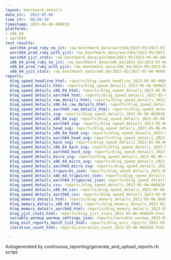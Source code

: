 ```yaml
---
layout: benchmark_details
date_str: '2023-05-06'
time_str: '06:08:38'
timestamp: 2023-05-06-060838
platforms:
- x86_64
- aarch64
test_results:
  aarch64_prod_ruby_no_jit: raw_benchmark_data/aarch64/2023-05/2023-05-06-060838_basic_benchmark_aarch64_prod_ruby_no_jit.json
  aarch64_prod_ruby_with_yjit: raw_benchmark_data/aarch64/2023-05/2023-05-06-060838_basic_benchmark_aarch64_prod_ruby_with_yjit.json
  aarch64_yjit_stats: raw_benchmark_data/aarch64/2023-05/2023-05-06-060838_basic_benchmark_aarch64_yjit_stats.json
  x86_64_prod_ruby_no_jit: raw_benchmark_data/x86_64/2023-05/2023-05-06-060838_basic_benchmark_x86_64_prod_ruby_no_jit.json
  x86_64_prod_ruby_with_yjit: raw_benchmark_data/x86_64/2023-05/2023-05-06-060838_basic_benchmark_x86_64_prod_ruby_with_yjit.json
  x86_64_yjit_stats: raw_benchmark_data/x86_64/2023-05/2023-05-06-060838_basic_benchmark_x86_64_yjit_stats.json
reports:
  blog_speed_headline_html: reports/blog_speed_headline_2023-05-06-060838.html
  blog_speed_details_html: reports/blog_speed_details_2023-05-06-060838.html
  blog_speed_details_x86_64_html: reports/blog_speed_details_2023-05-06-060838.x86_64.html
  blog_speed_details_aarch64_html: reports/blog_speed_details_2023-05-06-060838.aarch64.html
  blog_speed_details_raw_details_html: reports/blog_speed_details_2023-05-06-060838.raw_details.html
  blog_speed_details_x86_64_raw_details_html: reports/blog_speed_details_2023-05-06-060838.x86_64.raw_details.html
  blog_speed_details_aarch64_raw_details_html: reports/blog_speed_details_2023-05-06-060838.aarch64.raw_details.html
  blog_speed_details_svg: reports/blog_speed_details_2023-05-06-060838.svg
  blog_speed_details_x86_64_svg: reports/blog_speed_details_2023-05-06-060838.x86_64.svg
  blog_speed_details_aarch64_svg: reports/blog_speed_details_2023-05-06-060838.aarch64.svg
  blog_speed_details_head_svg: reports/blog_speed_details_2023-05-06-060838.head.svg
  blog_speed_details_x86_64_head_svg: reports/blog_speed_details_2023-05-06-060838.x86_64.head.svg
  blog_speed_details_aarch64_head_svg: reports/blog_speed_details_2023-05-06-060838.aarch64.head.svg
  blog_speed_details_back_svg: reports/blog_speed_details_2023-05-06-060838.back.svg
  blog_speed_details_x86_64_back_svg: reports/blog_speed_details_2023-05-06-060838.x86_64.back.svg
  blog_speed_details_aarch64_back_svg: reports/blog_speed_details_2023-05-06-060838.aarch64.back.svg
  blog_speed_details_micro_svg: reports/blog_speed_details_2023-05-06-060838.micro.svg
  blog_speed_details_x86_64_micro_svg: reports/blog_speed_details_2023-05-06-060838.x86_64.micro.svg
  blog_speed_details_aarch64_micro_svg: reports/blog_speed_details_2023-05-06-060838.aarch64.micro.svg
  blog_speed_details_tripwires_json: reports/blog_speed_details_2023-05-06-060838.tripwires.json
  blog_speed_details_x86_64_tripwires_json: reports/blog_speed_details_2023-05-06-060838.x86_64.tripwires.json
  blog_speed_details_aarch64_tripwires_json: reports/blog_speed_details_2023-05-06-060838.aarch64.tripwires.json
  blog_speed_details_csv: reports/blog_speed_details_2023-05-06-060838.csv
  blog_speed_details_x86_64_csv: reports/blog_speed_details_2023-05-06-060838.x86_64.csv
  blog_speed_details_aarch64_csv: reports/blog_speed_details_2023-05-06-060838.aarch64.csv
  blog_memory_details_html: reports/blog_memory_details_2023-05-06-060838.html
  blog_memory_details_x86_64_html: reports/blog_memory_details_2023-05-06-060838.x86_64.html
  blog_memory_details_aarch64_html: reports/blog_memory_details_2023-05-06-060838.aarch64.html
  blog_yjit_stats_html: reports/blog_yjit_stats_2023-05-06-060838.html
  variable_warmup_warmup_settings_json: reports/variable_warmup_2023-05-06-060838.warmup_settings.json
  blog_exit_reports_bench_list_html: reports/blog_exit_reports_2023-05-06-060838.bench_list.html
  iteration_count_html: reports/iteration_count_2023-05-06-060838.html

---
```

Autogenerated by continuous_reporting/generate_and_upload_reports.rb script.
